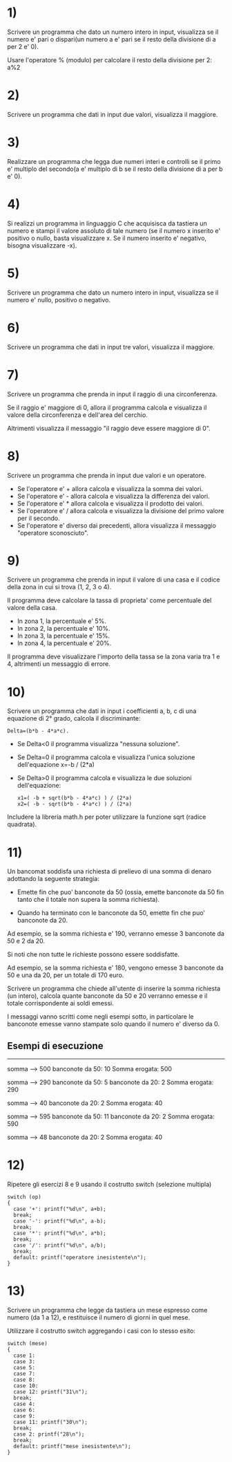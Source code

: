 # 1) 
Scrivere un programma che dato un numero intero in input, visualizza se il numero e' pari o dispari(un numero a e' pari se il resto della divisione di a per 2 e' 0).

Usare l'operatore % (modulo) per calcolare il resto della divisione per 2: a%2

# 2) 
Scrivere un programma che dati in input due valori, visualizza il maggiore. 

# 3) 
Realizzare un programma che legga due numeri interi e controlli se il primo e' multiplo del secondo(a e' multiplo di b se il resto della divisione di a per b e' 0).

# 4) 
Si realizzi un programma in linguaggio C che acquisisca da tastiera un numero e stampi il valore assoluto di tale numero (se il numero x inserito e' positivo o nullo, basta visualizzare x. 
Se il numero inserito e' negativo, bisogna visualizzare -x).  

# 5) 
Scrivere un programma che dato un numero intero in input, visualizza se il numero e' nullo, positivo o negativo. 

# 6) 
Scrivere un programma che dati in input tre valori, visualizza il maggiore. 

# 7) 
Scrivere un programma che prenda in input il raggio di una circonferenza. 

Se il raggio e' maggiore di 0, allora il programma calcola e visualizza il valore della circonferenza e dell'area del cerchio. 

Altrimenti visualizza il messaggio "il raggio deve essere maggiore di 0". 



# 8) 
Scrivere un programma che prenda in input due valori e un operatore.

- Se l'operatore e' + allora calcola e visualizza la somma dei valori. 
- Se l'operatore e' - allora calcola e visualizza la differenza dei valori. 
- Se l'operatore e' * allora calcola e visualizza il prodotto dei valori.
- Se l'operatore e' / allora calcola e visualizza la divisione del primo valore per il secondo. 
- Se l'operatore e' diverso dai precedenti, allora visualizza il messaggio "operatore sconosciuto".  



# 9) 
Scrivere un programma che prenda in input il valore di una casa e il codice della zona in cui si trova (1, 2, 3 o 4). 

Il programma deve calcolare la tassa di proprieta' come percentuale del valore della casa.

- In zona 1, la percentuale e' 5%. 
- In zona 2, la percentuale e' 10%.
- In zona 3, la percentuale e' 15%. 
- In zona 4, la percentuale e' 20%.

Il programma deve visualizzare l'importo della tassa se la zona varia tra 1 e 4, altrimenti un messaggio di errore. 

# 10) 
Scrivere un programma che dati in input i coefficienti a, b, c di una equazione di 2° grado, calcola il discriminante:

    Delta=(b*b - 4*a*c).
    
- Se Delta<0 il programma visualizza "nessuna soluzione". 
- Se Delta=0 il programma calcola e visualizza l'unica soluzione dell'equazione x=-b / (2*a)
- Se Delta>0 il programma calcola e visualizza le due soluzioni dell'equazione:

      x1=( -b + sqrt(b*b - 4*a*c) ) / (2*a)
      x2=( -b - sqrt(b*b - 4*a*c) ) / (2*a)

Includere la libreria math.h per poter utilizzare la funzione sqrt (radice quadrata).


# 11) 
Un bancomat soddisfa una richiesta di prelievo di una somma di denaro adottando la seguente strategia:

- Emette  fin che puo' banconote da 50 (ossia, emette banconote da 50 fin tanto che il totale non supera la somma richiesta).

- Quando ha terminato con le banconote da 50, emette fin che puo' banconote da 20.
 
Ad esempio, se la somma richiesta e' 190, verranno emesse
3 banconote da 50 e 2 da 20.

Si noti che non tutte le richieste possono essere soddisfatte.

Ad esempio, se la somma richiesta e' 180, vengono emesse
3 banconote da 50 e una da 20, per un totale di 170 euro.

Scrivere un programma che chiede all'utente di inserire la somma richiesta (un intero), calcola quante banconote da 50 e 20 verranno emesse e il totale corrispondente ai soldi emessi.

I messaggi vanno scritti come negli esempi sotto, in particolare le banconote emesse vanno stampate solo quando il numero e' diverso da 0.

## Esempi di esecuzione
--------------------

somma -->  500
banconote da 50: 10
Somma erogata: 500

somma -->  290
banconote da 50: 5
banconote da 20: 2
Somma erogata: 290

somma -->  40
banconote da 20: 2
Somma erogata: 40

somma -->  595
banconote da 50: 11
banconote da 20: 2
Somma erogata: 590

somma -->  48
banconote da 20: 2
Somma erogata: 40


# 12) 
Ripetere gli esercizi 8 e 9 usando il costrutto switch (selezione multipla)

    switch (op) 
    {
      case '+': printf("%d\n", a+b);
      break;
      case '-': printf("%d\n", a-b);
      break;
      case '*': printf("%d\n", a*b);
      break;
      case '/': printf("%d\n", a/b);
      break;
      default: printf("operatore inesistente\n");
    }

# 13) 
Scrivere un programma che legge da tastiera un mese espresso come numero (da 1 a 12), e restituisce il numero di giorni in quel mese. 

Utilizzare il costrutto switch aggregando i casi con lo stesso esito:

    switch (mese) 
    {
      case 1:
      case 3:
      case 5:
      case 7:
      case 8:
      case 10:
      case 12: printf("31\n");
      break;
      case 4:
      case 6:
      case 9:
      case 11: printf("30\n");
      break;
      case 2: printf("28\n");
      break;
      default: printf("mese inesistente\n");
    }